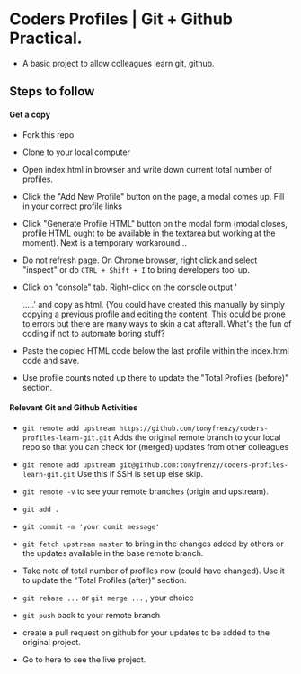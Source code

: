 # Coders Profiles | Git + Github Practical.

- A basic project to allow colleagues learn git, github.

## Steps to follow
#### Get a copy
- Fork this repo
- Clone to your local computer
- Open index.html in browser and write down current total number of profiles.
- Click the "Add New Profile" button on the page, a modal comes up. Fill in your correct profile links
- Click "Generate Profile HTML" button on the modal form (modal closes, profile HTML ought to be available in the textarea but working at the moment). Next is a temporary workaround...

- Do not refresh page. On Chrome browser, right click and select "inspect" or do `CTRL + Shift + I`  to bring developers tool up.
- Click on "console" tab. Right-click on the console output '<dl class>.....' and copy as html. (You could have created this manually by simply copying a previous profile and editing the content. This oculd be prone to errors but there are many ways to skin a cat afterall. What's the fun of coding if not to automate boring stuff?
- Paste the copied HTML code below the last profile within the index.html code and save.
- Use profile counts noted up there to update the "Total Profiles (before)" section.


#### Relevant Git and Github Activities
- `git remote add upstream https://github.com/tonyfrenzy/coders-profiles-learn-git.git` Adds the original remote branch to your local repo so that you can check for (merged) updates from other colleagues
- `git remote add upstream git@github.com:tonyfrenzy/coders-profiles-learn-git.git` Use this if SSH is set up else skip.
- `git remote -v` to see your remote branches (origin and upstream).

- `git add .`
- `git commit -m 'your comit message'`
- `git fetch upstream master` to bring in the changes added by others or the updates available in the base remote branch.

- Take note of total number of profiles now (could have changed). Use it to update the "Total Profiles (after)" section.

- `git rebase ...` or `git merge ...` , your choice
- `git push` back to your remote branch
- create a pull request on github for your updates to be added to the original project.

- Go to here to see the live project.
